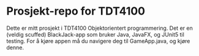 # Prosjekt-repo for TDT4100

Dette er mitt prosjekt i TDT4100 Objektorientert programmering. Det er en (veldig scuffed) BlackJack-app som bruker Java, JavaFX, og JUnit5 til testing. For å kjøre appen må du navigere deg til GameApp.java, og kjøre denne. 


